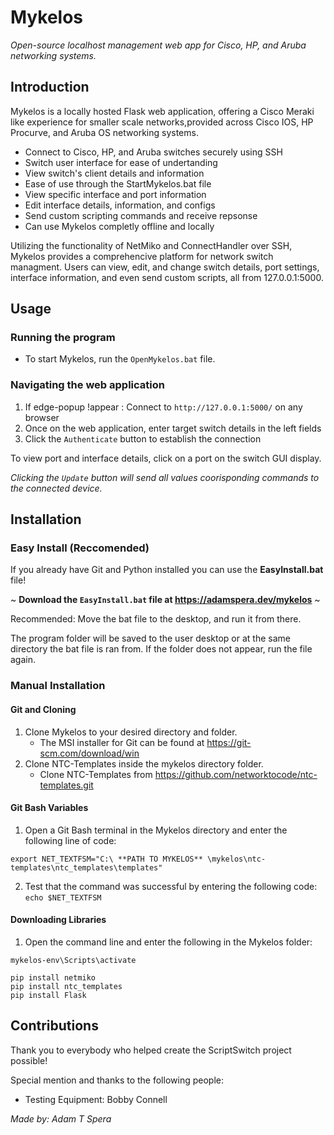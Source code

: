 # Mykelos

_Open-source localhost management web app for Cisco, HP, and Aruba networking systems._

## Introduction

Mykelos is a locally hosted Flask web application, offering a Cisco Meraki like experience for smaller scale networks,provided across Cisco IOS, HP Procurve, and Aruba OS networking systems.

- Connect to Cisco, HP, and Aruba switches securely using SSH
- Switch user interface for ease of undertanding
- View switch's client details and information
- Ease of use through the StartMykelos.bat file
- View specific interface and port information
- Edit interface details, information, and configs
- Send custom scripting commands and receive repsonse
- Can use Mykelos completly offline and locally

Utilizing the functionality of NetMiko and ConnectHandler over SSH, Mykelos provides a comprehencive platform for network switch managment. Users can view, edit, and change switch details, port settings, interface information, and even send custom scripts, all from 127.0.0.1:5000.

## Usage

### Running the program

- To start Mykelos, run the ```OpenMykelos.bat``` file.

### Navigating the web application

1. If edge-popup !appear : Connect to ```http://127.0.0.1:5000/``` on any browser
2. Once on the web application, enter target switch details in the left fields
3. Click the ```Authenticate``` button to establish the connection

To view port and interface details, click on a port on the switch GUI display.

_Clicking the ```Update``` button will send all values coorisponding commands to the connected device._

## Installation 

### Easy Install (Reccomended)

If you already have Git and Python installed you can use the **EasyInstall.bat** file! 

~ **Download the ```EasyInstall.bat``` file at https://adamspera.dev/mykelos** ~

Recommended: Move the bat file to the desktop, and run it from there.

The program folder will be saved to the user desktop or at the same directory the bat file is ran from. If the folder does not appear, run the file again. 

### Manual Installation

#### Git and Cloning

1. Clone Mykelos to your desired directory and folder.
   - The MSI installer for Git can be found at https://git-scm.com/download/win
2. Clone NTC-Templates inside the mykelos directory folder.
   - Clone NTC-Templates from https://github.com/networktocode/ntc-templates.git 
   
#### Git Bash Variables

1. Open a Git Bash terminal in the Mykelos directory and enter the following line of code:
```
export NET_TEXTFSM="C:\ **PATH TO MYKELOS** \mykelos\ntc-templates\ntc_templates\templates"
```
2. Test that the command was successful by entering the following code: ```echo $NET_TEXTFSM```
  
#### Downloading Libraries

1. Open the command line and enter the following in the Mykelos folder:
```
mykelos-env\Scripts\activate
```
```
pip install netmiko
pip install ntc_templates
pip install Flask
```

## Contributions

Thank you to everybody who helped create the ScriptSwitch project possible!

Special mention and thanks to the following people:

- Testing Equipment: Bobby Connell

_Made by: Adam T Spera_
